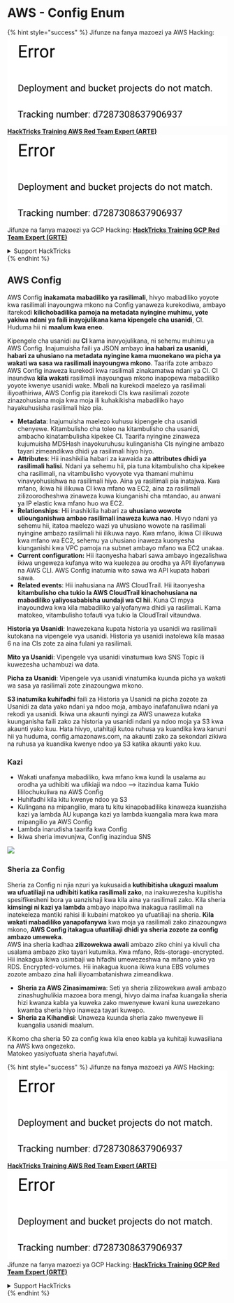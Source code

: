 # AWS - Config Enum

{% hint style="success" %}
Jifunze na fanya mazoezi ya AWS Hacking:<img src="../../../../.gitbook/assets/image (1) (1).png" alt="" data-size="line">[**HackTricks Training AWS Red Team Expert (ARTE)**](https://training.hacktricks.xyz/courses/arte)<img src="../../../../.gitbook/assets/image (1) (1).png" alt="" data-size="line">\
Jifunze na fanya mazoezi ya GCP Hacking: <img src="../../../../.gitbook/assets/image (2).png" alt="" data-size="line">[**HackTricks Training GCP Red Team Expert (GRTE)**<img src="../../../../.gitbook/assets/image (2).png" alt="" data-size="line">](https://training.hacktricks.xyz/courses/grte)

<details>

<summary>Support HackTricks</summary>

* Angalia [**mpango wa usajili**](https://github.com/sponsors/carlospolop)!
* **Jiunge na** 💬 [**kikundi cha Discord**](https://discord.gg/hRep4RUj7f) au [**kikundi cha telegram**](https://t.me/peass) au **tufuatilie** kwenye **Twitter** 🐦 [**@hacktricks\_live**](https://twitter.com/hacktricks\_live)**.**
* **Shiriki mbinu za hacking kwa kuwasilisha PRs kwa** [**HackTricks**](https://github.com/carlospolop/hacktricks) na [**HackTricks Cloud**](https://github.com/carlospolop/hacktricks-cloud) github repos.

</details>
{% endhint %}

## AWS Config

AWS Config **inakamata mabadiliko ya rasilimali**, hivyo mabadiliko yoyote kwa rasilimali inayoungwa mkono na Config yanaweza kurekodiwa, ambayo itarekodi **kilichobadilika pamoja na metadata nyingine muhimu, yote yakiwa ndani ya faili inayojulikana kama kipengele cha usanidi**, CI. Huduma hii ni **maalum kwa eneo**.

Kipengele cha usanidi au **CI** kama inavyojulikana, ni sehemu muhimu ya AWS Config. Inajumuisha faili ya JSON ambayo **ina habari za usanidi, habari za uhusiano na metadata nyingine kama muonekano wa picha ya wakati wa sasa wa rasilimali inayoungwa mkono**. Taarifa zote ambazo AWS Config inaweza kurekodi kwa rasilimali zinakamatwa ndani ya CI. CI inaundwa **kila wakati** rasilimali inayoungwa mkono inapopewa mabadiliko yoyote kwenye usanidi wake. Mbali na kurekodi maelezo ya rasilimali iliyoathiriwa, AWS Config pia itarekodi CIs kwa rasilimali zozote zinazohusiana moja kwa moja ili kuhakikisha mabadiliko hayo hayakuhusisha rasilimali hizo pia.

* **Metadata**: Inajumuisha maelezo kuhusu kipengele cha usanidi chenyewe. Kitambulisho cha toleo na kitambulisho cha usanidi, ambacho kinatambulisha kipekee CI. Taarifa nyingine zinaweza kujumuisha MD5Hash inayokuruhusu kulinganisha CIs nyingine ambazo tayari zimeandikwa dhidi ya rasilimali hiyo hiyo.
* **Attributes**: Hii inashikilia habari za kawaida za **attributes dhidi ya rasilimali halisi**. Ndani ya sehemu hii, pia tuna kitambulisho cha kipekee cha rasilimali, na vitambulisho vyovyote vya thamani muhimu vinavyohusishwa na rasilimali hiyo. Aina ya rasilimali pia inatajwa. Kwa mfano, ikiwa hii ilikuwa CI kwa mfano wa EC2, aina za rasilimali zilizoorodheshwa zinaweza kuwa kiunganishi cha mtandao, au anwani ya IP elastic kwa mfano huo wa EC2.
* **Relationships**: Hii inashikilia habari za **uhusiano wowote uliounganishwa ambao rasilimali inaweza kuwa nao**. Hivyo ndani ya sehemu hii, itatoa maelezo wazi ya uhusiano wowote na rasilimali nyingine ambazo rasilimali hii ilikuwa nayo. Kwa mfano, ikiwa CI ilikuwa kwa mfano wa EC2, sehemu ya uhusiano inaweza kuonyesha kiunganishi kwa VPC pamoja na subnet ambayo mfano wa EC2 unakaa.
* **Current configuration:** Hii itaonyesha habari sawa ambayo ingezalishwa ikiwa ungeweza kufanya wito wa kuelezea au orodha ya API iliyofanywa na AWS CLI. AWS Config inatumia wito sawa wa API kupata habari sawa.
* **Related events**: Hii inahusiana na AWS CloudTrail. Hii itaonyesha **kitambulisho cha tukio la AWS CloudTrail kinachohusiana na mabadiliko yaliyosababisha uundaji wa CI hii**. Kuna CI mpya inayoundwa kwa kila mabadiliko yaliyofanywa dhidi ya rasilimali. Kama matokeo, vitambulisho tofauti vya tukio la CloudTrail vitaundwa.

**Historia ya Usanidi**: Inawezekana kupata historia ya usanidi wa rasilimali kutokana na vipengele vya usanidi. Historia ya usanidi inatolewa kila masaa 6 na ina CIs zote za aina fulani ya rasilimali.

**Mito ya Usanidi**: Vipengele vya usanidi vinatumwa kwa SNS Topic ili kuwezesha uchambuzi wa data.

**Picha za Usanidi**: Vipengele vya usanidi vinatumika kuunda picha ya wakati wa sasa ya rasilimali zote zinazoungwa mkono.

**S3 inatumika kuhifadhi** faili za Historia ya Usanidi na picha zozote za Usanidi za data yako ndani ya ndoo moja, ambayo inafafanuliwa ndani ya rekodi ya usanidi. Ikiwa una akaunti nyingi za AWS unaweza kutaka kuunganisha faili zako za historia ya usanidi ndani ya ndoo moja ya S3 kwa akaunti yako kuu. Hata hivyo, utahitaji kutoa ruhusa ya kuandika kwa kanuni hii ya huduma, config.amazonaws.com, na akaunti zako za sekondari zikiwa na ruhusa ya kuandika kwenye ndoo ya S3 katika akaunti yako kuu.

### Kazi

* Wakati unafanya mabadiliko, kwa mfano kwa kundi la usalama au orodha ya udhibiti wa ufikiaji wa ndoo —> itazindua kama Tukio lililochukuliwa na AWS Config
* Huhifadhi kila kitu kwenye ndoo ya S3
* Kulingana na mipangilio, mara tu kitu kinapobadilika kinaweza kuanzisha kazi ya lambda AU kupanga kazi ya lambda kuangalia mara kwa mara mipangilio ya AWS Config
* Lambda inarudisha taarifa kwa Config
* Ikiwa sheria imevunjwa, Config inazindua SNS

![](<../../../../.gitbook/assets/image (126).png>)

### Sheria za Config

Sheria za Config ni njia nzuri ya kukusaidia **kuthibitisha ukaguzi maalum wa ufuatiliaji** **na udhibiti katika rasilimali zako**, na inakuwezesha kupitisha spesifikesheni bora ya uanzishaji kwa kila aina ya rasilimali zako. Kila sheria **kimsingi ni kazi ya lambda** ambayo inapoitwa inakagua rasilimali na inatekeleza mantiki rahisi ili kubaini matokeo ya ufuatiliaji na sheria. **Kila wakati mabadiliko yanapofanywa** kwa moja ya rasilimali zako zinazoungwa mkono, **AWS Config itakagua ufuatiliaji dhidi ya sheria zozote za config ambazo umeweka**.\
AWS ina sheria kadhaa **zilizowekwa awali** ambazo ziko chini ya kivuli cha usalama ambazo ziko tayari kutumika. Kwa mfano, Rds-storage-encrypted. Hii inakagua ikiwa usimbaji wa hifadhi umewezeshwa na mifano yako ya RDS. Encrypted-volumes. Hii inakagua kuona ikiwa kuna EBS volumes zozote ambazo zina hali iliyoambatanishwa zimeandikwa.

* **Sheria za AWS Zinasimamiwa**: Seti ya sheria zilizowekwa awali ambazo zinashughulikia mazoea bora mengi, hivyo daima inafaa kuangalia sheria hizi kwanza kabla ya kuweka zako mwenyewe kwani kuna uwezekano kwamba sheria hiyo inaweza tayari kuwepo.
* **Sheria za Kihandisi**: Unaweza kuunda sheria zako mwenyewe ili kuangalia usanidi maalum.

Kikomo cha sheria 50 za config kwa kila eneo kabla ya kuhitaji kuwasiliana na AWS kwa ongezeko.\
Matokeo yasiyofuata sheria hayafutwi.

{% hint style="success" %}
Jifunze na fanya mazoezi ya AWS Hacking:<img src="../../../../.gitbook/assets/image (1) (1).png" alt="" data-size="line">[**HackTricks Training AWS Red Team Expert (ARTE)**](https://training.hacktricks.xyz/courses/arte)<img src="../../../../.gitbook/assets/image (1) (1).png" alt="" data-size="line">\
Jifunze na fanya mazoezi ya GCP Hacking: <img src="../../../../.gitbook/assets/image (2).png" alt="" data-size="line">[**HackTricks Training GCP Red Team Expert (GRTE)**<img src="../../../../.gitbook/assets/image (2).png" alt="" data-size="line">](https://training.hacktricks.xyz/courses/grte)

<details>

<summary>Support HackTricks</summary>

* Angalia [**mpango wa usajili**](https://github.com/sponsors/carlospolop)!
* **Jiunge na** 💬 [**kikundi cha Discord**](https://discord.gg/hRep4RUj7f) au [**kikundi cha telegram**](https://t.me/peass) au **tufuatilie** kwenye **Twitter** 🐦 [**@hacktricks\_live**](https://twitter.com/hacktricks\_live)**.**
* **Shiriki mbinu za hacking kwa kuwasilisha PRs kwa** [**HackTricks**](https://github.com/carlospolop/hacktricks) na [**HackTricks Cloud**](https://github.com/carlospolop/hacktricks-cloud) github repos.

</details>
{% endhint %}
